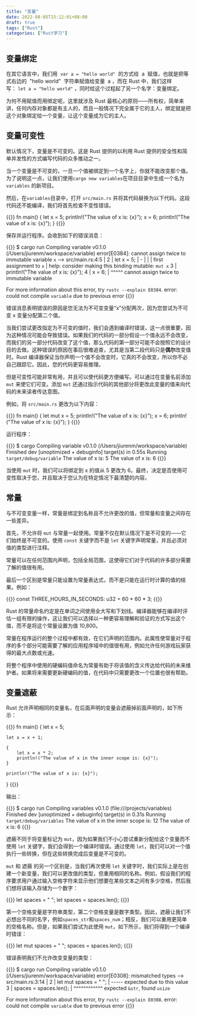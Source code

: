```yaml
---
title: "变量"
date: 2022-08-05T15:12:01+08:00
draft: true
tags: ["Rust"]
categories: ["Rust学习"]
---
```


## 变量绑定

在其它语言中，我们用  `var a = "hello world"`  的方式给  a  赋值，也就是把等式右边的  "hello world"  字符串赋值给变量  a ，而在 Rust 中，我们这样写： `let a = "hello world"` ，同时给这个过程起了另一个名字：变量绑定。

为何不用赋值而用绑定呢，这里就涉及 Rust 最核心的原则——所有权，简单来讲，任何内存对象都是有主人的，而且一般情况下完全属于它的主人，绑定就是把这个对象绑定给一个变量，让这个变量成为它的主人。

## 变量可变性

默认情况下，变量是不可变的。这是 Rust 提供的以利用 Rust 提供的安全性和简单并发性的方式编写代码的众多推动之一。

当一个变量是不可变的，一旦一个值被绑定到一个名字上，你就不能改变那个值。为了说明这一点，让我们使用`cargo new variables`在项目目录中生成一个名为 `variables` 的新项目。

然后，在`variables`目录中，打开 `src/main.rs` 并将其代码替换为以下代码。这段代码还不能编译，我们将首先检查不变性错误。

{{<highlight rust>}}
fn main() {
    let x = 5;
    println!("The value of x is: {x}");
    x = 6;
    println!("The value of x is: {x}");
}
{{</highlight>}}

保存并运行程序。会收到如下的错误消息：

{{<highlight shell>}}
$ cargo run
   Compiling variable v0.1.0 (/Users/jiurenm/workspace/variable)
error[E0384]: cannot assign twice to immutable variable `x`
 --> src/main.rs:4:5
  |
2 |     let x = 5;
  |         -
  |         |
  |         first assignment to `x`
  |         help: consider making this binding mutable: `mut x`
3 |     println!("The value of x is: {x}");
4 |     x = 6;
  |     ^^^^^ cannot assign twice to immutable variable

For more information about this error, try `rustc --explain E0384`.
error: could not compile `variable` due to previous error
{{</highlight>}}

错误消息表明错误的原因是您无法为不可变变量“x”分配两次，因为您尝试为不可变 x 变量分配第二个值。

当我们尝试更改指定为不可变的值时，我们会遇到编译时错误，这一点很重要，因为这种情况可能会导致错误。如果我们的代码的一部分假设一个值永远不会改变，而我们的另一部分代码改变了这个值，那么代码的第一部分可能不会按照它的设计目的去做。这种错误的原因在事后很难追查，尤其是当第二段代码只是**偶尔**改变值时。Rust 编译器保证当你声明一个值不会改变时，它真的不会改变，所以你不必自己跟踪它。因此，您的代码更容易推理。

但是可变性可能非常有用，并且可以使代码更方便编写。可以通过在变量名前添加 `mut` 来使它们可变。添加 `mut` 还通过指示代码的其他部分将更改此变量的值来向代码的未来读者传达意图。

例如，将 `src/main.rs` 更改为以下内容：

{{<highlight rust>}}
fn main() {
    let mut x = 5;
    println!("The value of x is: {x}");
    x = 6;
    println!("The value of x is: {x}");
}
{{</highlight>}}

运行程序：

{{<highlight shell>}}
$ cargo
   Compiling variable v0.1.0 (/Users/jiurenm/workspace/variable)
    Finished dev [unoptimized + debuginfo] target(s) in 0.55s
     Running `target/debug/variable`
The value of x is: 5
The value of x is: 6
{{</highlight>}}

当使用 `mut` 时，我们可以将绑定到 x 的值从 5 更改为 6。最终，决定是否使用可变性取决于您，并且取决于您认为在特定情况下最清楚的内容。

## 常量

与不可变变量一样，常量是绑定到名称且不允许更改的值，但常量和变量之间存在一些差异。

首先，不允许将 `mut` 与常量一起使用。常量不仅在默认情况下是不可变的——它们始终是不可变的。使用 `const` 关键字而不是 `let` 关键字声明常量，并且必须对值的类型进行注释。

常量可以在任何范围内声明，包括全局范围，这使得它们对于代码的许多部分需要了解的值很有用。

最后一个区别是常量只能设置为常量表达式，而不是只能在运行时计算的值的结果。例如：

{{<highlight rust>}}
const THREE_HOURS_IN_SECONDS: u32 = 60 * 60 * 3;
{{</highlight>}}

Rust 的常量命名约定是在单词之间使用全大写和下划线。编译器能够在编译时评估一组有限的操作，这让我们可以选择以一种更容易理解和验证的方式写出这个值，而不是将这个常量设置为值 10,800。

常量在程序运行的整个过程中都有效，在它们声明的范围内。此属性使常量对于程序的多个部分可能需要了解的应用程序域中的值很有用，例如允许任何游戏玩家获得的最大点数或光速。

将整个程序中使用的硬编码值命名为常量有助于将该值的含义传达给代码的未来维护者。如果将来需要更新硬编码的值，在代码中只需要更改一个位置也很有帮助。

## 变量遮蔽

Rust 允许声明相同的变量名，在后面声明的变量会遮蔽掉前面声明的，如下所示：

{{<highlight rust>}}
fn main() {
    let x = 5;

    let x = x + 1;

    {
        let x = x * 2;
        println!("The value of x in the inner scope is: {x}");
    }

    println!("The value of x is: {x}");
}
{{</highlight>}}

输出：

{{<highlight shell>}}
$ cargo run
   Compiling variables v0.1.0 (file:///projects/variables)
    Finished dev [unoptimized + debuginfo] target(s) in 0.31s
     Running `target/debug/variables`
The value of x in the inner scope is: 12
The value of x is: 6
{{</highlight>}}

遮蔽不同于将变量标记为 `mut`，因为如果我们不小心尝试重新分配给这个变量而不使用 `let` 关键字，我们会得到一个编译时错误。通过使用 `let`，我们可以对一个值执行一些转换，但在这些转换完成后变量是不可变的。

`mut` 和 遮蔽 的另一个区别是，当我们再次使用 `let` 关键字时，我们实际上是在创建一个新变量，我们可以更改值的类型，但重用相同的名称。例如，假设我们的程序要求用户通过输入空格字符来显示他们想要在某些文本之间有多少空格，然后我们想将该输入存储为一个数字：

{{<highlight rust>}}
let spaces = "   ";
let spaces = spaces.len();
{{</highlight>}}

第一个空格变量是字符串类型，第二个空格变量是数字类型。因此，遮蔽让我们不必想出不同的名字，例如`spaces_str`和`spaces_num`；相反，我们可以重用更简单的空格名称。但是，如果我们尝试为此使用 `mut`，如下所示，我们将得到一个编译时错误：

{{<highlight rust>}}
let mut spaces = "   ";
spaces = spaces.len();
{{</highlight>}}

错误表明我们不允许改变变量的类型：

{{<highlight shell>}}
$ cargo run
   Compiling variable v0.1.0 (/Users/jiurenm/workspace/variable)
error[E0308]: mismatched types
 --> src/main.rs:3:14
  |
2 |     let mut spaces = "   ";
  |                      ----- expected due to this value
3 |     spaces = spaces.len();
  |              ^^^^^^^^^^^^ expected `&str`, found `usize`

For more information about this error, try `rustc --explain E0308`.
error: could not compile `variable` due to previous error
{{</highlight>}}

